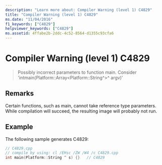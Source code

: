 ```yaml
---
description: "Learn more about: Compiler Warning (level 1) C4829"
title: "Compiler Warning (level 1) C4829"
ms.date: "11/04/2016"
f1_keywords: ["C4829"]
helpviewer_keywords: ["C4829"]
ms.assetid: 4ffabe2b-2ddc-4c52-8564-d1355c93cfa6
---
```

# Compiler Warning (level 1) C4829

> Possibly incorrect parameters to function main. Consider 'intmain(Platform::Array\<Platform::String^>^ argv)'

## Remarks

Certain functions, such as main, cannot take reference type parameters. While compilation will succeed, the resulting image will probably not run.

## Example

The following sample generates C4829:

```cpp
// C4829.cpp
// compile by using: cl /EHsc /ZW /W4 /c C4829.cpp
int main(Platform::String ^ s) {}   // C4829
```

